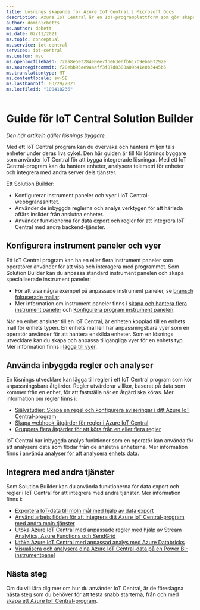 ```yaml
---
title: Lösnings skapande för Azure IoT Central | Microsoft Docs
description: Azure IoT Central är en IoT-programplattform som gör skapandet av IoT-lösningar enklare. Den här artikeln innehåller en översikt över hur du skapar integrerade lösningar med IoT Central.
author: dominicbetts
ms.author: dobett
ms.date: 02/11/2021
ms.topic: conceptual
ms.service: iot-central
services: iot-central
ms.custom: mvc
ms.openlocfilehash: 72aa8e5e3284e0ee7fbe63e0fb617b9eba03292e
ms.sourcegitcommit: f28ebb95ae9aaaff3f87d8388a09b41e0b3445b5
ms.translationtype: MT
ms.contentlocale: sv-SE
ms.lasthandoff: 03/29/2021
ms.locfileid: "100418236"
---
```

# <a name="iot-central-solution-builder-guide"></a>Guide för IoT Central Solution Builder

*Den här artikeln gäller lösnings byggare.*

Med ett IoT Central program kan du övervaka och hantera miljon tals enheter under deras livs cykel. Den här guiden är till för lösnings byggare som använder IoT Central för att bygga integrerade lösningar. Med ett IoT Central-program kan du hantera enheter, analysera telemetri för enheter och integrera med andra server dels tjänster.

Ett Solution Builder:

- Konfigurerar instrument paneler och vyer i IoT Central-webbgränssnittet.
- Använder de inbyggda reglerna och analys verktygen för att härleda affärs insikter från anslutna enheter.
- Använder funktionerna för data export och regler för att integrera IoT Central med andra backend-tjänster.

## <a name="configure-dashboards-and-views"></a>Konfigurera instrument paneler och vyer

Ett IoT Central program kan ha en eller flera instrument paneler som operatörer använder för att visa och interagera med programmet. Som Solution Builder kan du anpassa standard instrument panelen och skapa specialiserade instrument paneler:

- För att visa några exempel på anpassade instrument paneler, se [bransch fokuserade mallar](concepts-app-templates.md#industry-focused-templates).
- Mer information om instrument paneler finns i [skapa och hantera flera instrument paneler](howto-create-personal-dashboards.md) och [Konfigurera program instrument panelen](howto-add-tiles-to-your-dashboard.md).

När en enhet ansluter till en IoT Central, är enheten kopplad till en enhets mall för enhets typen. En enhets mal len har anpassningsbara vyer som en operatör använder för att hantera enskilda enheter. Som en lösnings utvecklare kan du skapa och anpassa tillgängliga vyer för en enhets typ. Mer information finns i [lägga till vyer](howto-set-up-template.md#add-views).

## <a name="use-built-in-rules-and-analytics"></a>Använda inbyggda regler och analyser

En lösnings utvecklare kan lägga till regler i ett IoT Central program som kör anpassningsbara åtgärder. Regler utvärderar villkor, baserat på data som kommer från en enhet, för att fastställa när en åtgärd ska köras. Mer information om regler finns i:

- [Självstudier: Skapa en regel och konfigurera aviseringar i ditt Azure IoT Central-program](tutorial-create-telemetry-rules.md)
- [Skapa webhook-åtgärder för regler i Azure IoT Central](howto-create-webhooks.md)
- [Gruppera flera åtgärder för att köra från en eller flera regler](howto-use-action-groups.md)

IoT Central har inbyggda analys funktioner som en operatör kan använda för att analysera data som flödar från de anslutna enheterna. Mer information finns i [använda analyser för att analysera enhets data](howto-create-analytics.md).

## <a name="integrate-with-other-services"></a>Integrera med andra tjänster

Som Solution Builder kan du använda funktionerna för data export och regler i IoT Central för att integrera med andra tjänster. Mer information finns i:

- [Exportera IoT-data till moln mål med hjälp av data export](howto-export-data.md)
- [Använd arbets flöden för att integrera ditt Azure IoT Central-program med andra moln tjänster](howto-configure-rules-advanced.md)
- [Utöka Azure IoT Central med anpassade regler med hjälp av Stream Analytics, Azure Functions och SendGrid](howto-create-custom-rules.md)
- [Utöka Azure IoT Central med anpassad analys med Azure Databricks](howto-create-custom-analytics.md)
- [Visualisera och analysera dina Azure IoT Central-data på en Power BI-instrumentpanel](howto-connect-powerbi.md)

## <a name="next-steps"></a>Nästa steg

Om du vill lära dig mer om hur du använder IoT Central, är de föreslagna nästa steg som du behöver för att testa snabb starterna, från och med [skapa ett Azure IoT Central-program](./quick-deploy-iot-central.md).

